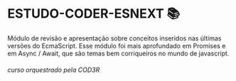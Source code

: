 # ESTUDO-CODER-ESNEXT 📚
Módulo de revisão e apresentação sobre conceitos inseridos nas últimas versões do EcmaScript. Esse módulo foi mais aprofundado em Promises e em Async / Await, que são
temas bem corriqueiros no mundo de javascript.
###### curso orquestrado pela COD3R
